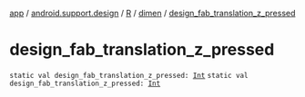 [app](../../../index.md) / [android.support.design](../../index.md) / [R](../index.md) / [dimen](index.md) / [design_fab_translation_z_pressed](.)

# design_fab_translation_z_pressed

`static val design_fab_translation_z_pressed: `[`Int`](https://kotlinlang.org/api/latest/jvm/stdlib/kotlin/-int/index.html)
`static val design_fab_translation_z_pressed: `[`Int`](https://kotlinlang.org/api/latest/jvm/stdlib/kotlin/-int/index.html)
